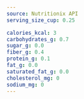 ```yaml
---
source: Nutritionix API
serving_size_cup: 0.25

calories_kcal: 3
carbohydrates_g: 0.7
sugar_g: 0.0
fiber_g: 0.4
protein_g: 0.1
fat_g: 0.0
saturated_fat_g: 0.0
cholesterol_mg: 0
sodium_mg: 0
---
```


